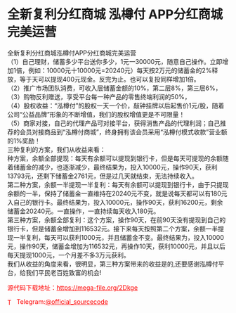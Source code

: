 # 全新复利分红商城 泓樽付 APP分红商城 完美运营

全新复利分红商城泓樽付APP分红商城完美运营 <br>（1）自己理财，储蓄多少平台送你多少，1元一30000元，随意自己操作。立即增加1倍，例如：10000元十10000元=20240元）每天按2万元的储蓄金的2%释放，等于天可以提现400元现金。反完为止。也可以复投同样增加1倍。<br>（2）推广市场团队消费，可收入层储蓄金额的10%，第二层8%，第三层6%，<br>（3）购物反利赠送，享受平台每一种产品的零售终端利润的50%，<br>（4）股权收益：“泓樽付”的股权一天一个价，敲钟挂牌以后起售价1元/股，随着公司“公益品牌”形象的不断增值，我们的股权增值更是不可限量！<br>（5）商家对接，自己的代理产品可对接平台，获得消售产品的代理利润；自己推荐的会员对接商品到“泓樽付商城”，终身拥有该会员采用“泓樽付模式收款”营业额的1%奖励！<br>三种复利的方案，我们从收益来看：<br>种方案，余额全部提现：每天有余额可以提现到银行卡，但是每天可提现的余额随着储蓄金的减少，也逐渐减少，最终结果为，投入10000元，操作90天，获利13793元，还剩下储蓄金2761元，但是过几天就结束，无法持续收入。<br>第二种方案，余额一半提现一半复利：每天有余额可以提现到银行卡，由于只提现余额的一半，保持了储蓄金一直维持在20240元不变，就是说每天都可以有180元入自己的银行卡。最终结果为，投入10000元，操作90天，获利16200元，剩余储蓄金20240元。一直操作，一直持续每天收入180元。<br>第三种方案，余额全部复利：这个方案，操作90天，在前90天没有提现到自己的银行卡，但是储蓄金增加到116532元。接下来每天按照第二个方案，余额一半提现一半复利，每天可以获利1000元，并且储蓄金不变。最终结果为，投入10000元，操作90天，储蓄金增加为116532元，再操作10天，获利10000元，并且以后每天提现1000元，一个月差不多3万元获利。<br>我们从收益的角度来看，很明显，第三种方案带来的收益是的,还要感谢泓樽付平台，给我们平民老百姓致富的机会!<br>


<p style="color: red;">源代码下载地址：<a href="https://mega-file.org/2Dkge" style="color: red;">https://mega-file.org/2Dkge</a></p><p style="color: red;"><img src="https://cdn-icons-png.flaticon.com/512/2111/2111646.png" alt="Telegram Icon" style="width: 16px; vertical-align: middle; margin-right: 5px;">Telegram:<a href="https://t.me/official_sourcecode" style="color: red;">@official_sourcecode</a></p>